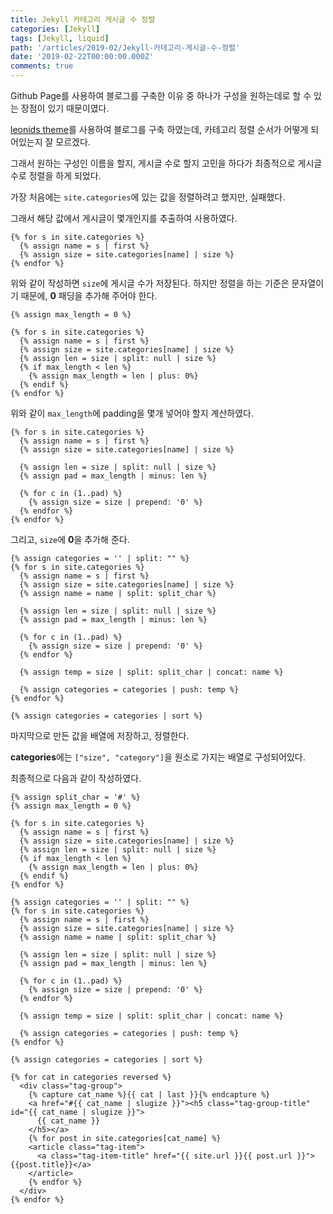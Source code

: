 ```yaml
---
title: Jekyll 카테고리 게시글 수 정렬
categories: [Jekyll]
tags: [Jekyll, liquid]
path: '/articles/2019-02/Jekyll-카테고리-게시글-수-정렬'
date: '2019-02-22T00:00:00.000Z'
comments: true
---
```


Github Page를 사용하여 블로그를 구축한 이유 중 하나가 구성을 원하는데로 할 수 있는 장점이 있기 때문이였다.

[leonids theme](http://github.com/renyuanz/leonids/)를 사용하여 블로그를 구축 하였는데, 카테고리 정렬 순서가 어떻게 되어있는지 잘 모르겠다.

그래서 원하는 구성인 이름을 할지, 게시글 수로 할지 고민을 하다가 최종적으로 게시글 수로 정렬을 하게 되었다.

가장 처음에는 `site.categories`에 있는 값을 정렬하려고 했지만, 실패했다.

그래서 해당 값에서 게시글이 몇개인지를 추출하여 사용하였다.

```liquid
{% for s in site.categories %}
  {% assign name = s | first %}
  {% assign size = site.categories[name] | size %}
{% endfor %}
```

위와 같이 작성하면 `size`에 게시글 수가 저장된다. 하지만 정렬을 하는 기준은 문자열이기 때문에, **0** 패딩을 추가해 주어야 한다.

```liquid
{% assign max_length = 0 %}

{% for s in site.categories %}
  {% assign name = s | first %}
  {% assign size = site.categories[name] | size %}
  {% assign len = size | split: null | size %}
  {% if max_length < len %}
    {% assign max_length = len | plus: 0%}
  {% endif %}
{% endfor %}
```

위와 같이 `max_length`에 padding을 몇개 넣어야 할지 계산하였다.

```liquid
{% for s in site.categories %}
  {% assign name = s | first %}
  {% assign size = site.categories[name] | size %}

  {% assign len = size | split: null | size %}
  {% assign pad = max_length | minus: len %}

  {% for c in (1..pad) %}
    {% assign size = size | prepend: '0' %}
  {% endfor %}
{% endfor %}
```

그리고, `size`에 **0**을 추가해 준다.

```liquid
{% assign categories = '' | split: "" %}
{% for s in site.categories %}
  {% assign name = s | first %}
  {% assign size = site.categories[name] | size %}
  {% assign name = name | split: split_char %}

  {% assign len = size | split: null | size %}
  {% assign pad = max_length | minus: len %}

  {% for c in (1..pad) %}
    {% assign size = size | prepend: '0' %}
  {% endfor %}

  {% assign temp = size | split: split_char | concat: name %}

  {% assign categories = categories | push: temp %}
{% endfor %}

{% assign categories = categories | sort %}
```

마지막으로 만든 값을 배열에 저장하고, 정렬한다.

**categories**에는 `["size", "category"]`을 원소로 가지는 배열로 구성되어있다.

최종적으로 다음과 같이 작성하였다.

```liquid
{% assign split_char = '#' %}
{% assign max_length = 0 %}

{% for s in site.categories %}
  {% assign name = s | first %}
  {% assign size = site.categories[name] | size %}
  {% assign len = size | split: null | size %}
  {% if max_length < len %}
    {% assign max_length = len | plus: 0%}
  {% endif %}
{% endfor %}

{% assign categories = '' | split: "" %}
{% for s in site.categories %}
  {% assign name = s | first %}
  {% assign size = site.categories[name] | size %}
  {% assign name = name | split: split_char %}

  {% assign len = size | split: null | size %}
  {% assign pad = max_length | minus: len %}

  {% for c in (1..pad) %}
    {% assign size = size | prepend: '0' %}
  {% endfor %}

  {% assign temp = size | split: split_char | concat: name %}

  {% assign categories = categories | push: temp %}
{% endfor %}

{% assign categories = categories | sort %}

{% for cat in categories reversed %}
  <div class="tag-group">
    {% capture cat_name %}{{ cat | last }}{% endcapture %}
    <a href="#{{ cat_name | slugize }}"><h5 class="tag-group-title" id="{{ cat_name | slugize }}">
      {{ cat_name }}
    </h5></a>
    {% for post in site.categories[cat_name] %}
    <article class="tag-item">
      <a class="tag-item-title" href="{{ site.url }}{{ post.url }}">{{post.title}}</a>
    </article>
    {% endfor %}
  </div>
{% endfor %}
```

